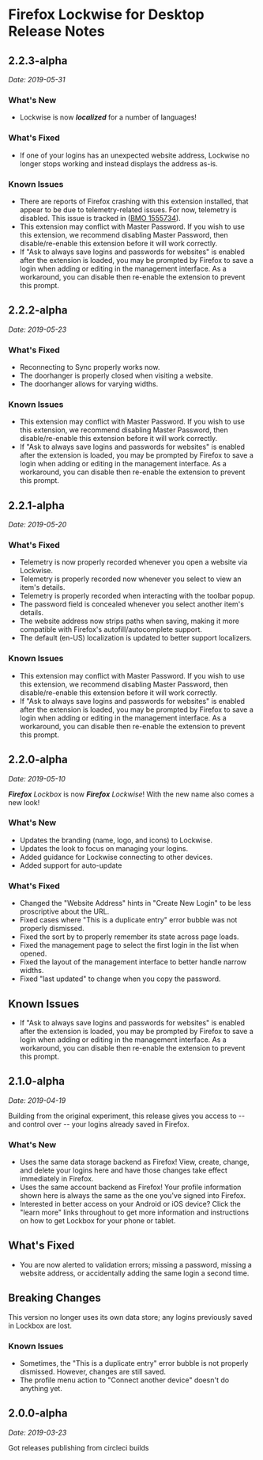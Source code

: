 # Firefox Lockwise for Desktop Release Notes

## 2.2.3-alpha

_Date: 2019-05-31_

### What's New

* Lockwise is now _**localized**_ for a number of languages!

### What's Fixed

* If one of your logins has an unexpected website address, Lockwise no longer stops working and instead displays the address as-is.

### Known Issues

* There are reports of Firefox crashing with this extension installed, that appear to be due to telemetry-related issues.  For now, telemetry is disabled.  This issue is tracked in ([BMO 1555734](https://bugzilla.mozilla.org/show_bug.cgi?id=1555734)).
* This extension may conflict with Master Password.  If you wish to use this extension, we recommend disabling Master Password, then disable/re-enable this extension before it will work correctly.
* If "Ask to always save logins and passwords for websites" is enabled after the extension is loaded, you may be prompted by Firefox to save a login when adding or editing in the management interface.  As a workaround, you can disable then re-enable the extension to prevent this prompt.

## 2.2.2-alpha

_Date: 2019-05-23_

### What's Fixed

* Reconnecting to Sync properly works now.
* The doorhanger is properly closed when visiting a website.
* The doorhanger allows for varying widths.

### Known Issues

* This extension may conflict with Master Password.  If you wish to use this extension, we recommend disabling Master Password, then disable/re-enable this extension before it will work correctly.
* If "Ask to always save logins and passwords for websites" is enabled after the extension is loaded, you may be prompted by Firefox to save a login when adding or editing in the management interface.  As a workaround, you can disable then re-enable the extension to prevent this prompt.

## 2.2.1-alpha

_Date: 2019-05-20_

### What's Fixed

* Telemetry is now properly recorded whenever you open a website via Lockwise.
* Telemetry is properly recorded now whenever you select to view an item's details.
* Telemetry is properly recorded when interacting with the toolbar popup.
* The password field is concealed whenever you select another item's details.
* The website address now strips paths when saving, making it more compatible with Firefox's autofill/autocomplete support.
* The default (en-US) localization is updated to better support localizers.

### Known Issues

* This extension may conflict with Master Password.  If you wish to use this extension, we recommend disabling Master Password, then disable/re-enable this extension before it will work correctly.
* If "Ask to always save logins and passwords for websites" is enabled after the extension is loaded, you may be prompted by Firefox to save a login when adding or editing in the management interface.  As a workaround, you can disable then re-enable the extension to prevent this prompt.

## 2.2.0-alpha

_Date: 2019-05-10_

_**Firefox** Lockbox_ is now _**Firefox** Lockwise_! With the new name also comes a new look!

### What's New

* Updates the branding (name, logo, and icons) to Lockwise.
* Updates the look to focus on managing your logins.
* Added guidance for Lockwise connecting to other devices.
* Added support for auto-update

### What's Fixed

* Changed the "Website Address" hints in "Create New Login" to be less proscriptive about the URL.
* Fixed cases where "This is a duplicate entry" error bubble was not properly dismissed.
* Fixed the sort by to properly remember its state across page loads.
* Fixed the management page to select the first login in the list when opened.
* Fixed the layout of the management interface to better handle narrow widths.
* Fixed "last updated" to change when you copy the password.

## Known Issues

* If "Ask to always save logins and passwords for websites" is enabled after the extension is loaded, you may be prompted by Firefox to save a login when adding or editing in the management interface.  As a workaround, you can disable then re-enable the extension to prevent this prompt.

## 2.1.0-alpha

_Date: 2019-04-19_

Building from the original experiment, this release gives you access to  -- and control over -- your logins already saved in Firefox.

### What's New

* Uses the same data storage backend as Firefox!  View, create, change, and delete your logins here and have those changes take effect immediately in Firefox.
* Uses the same account backend as Firefox!  Your profile information shown here is always the same as the one you've signed into Firefox.
* Interested in better access on your Android or iOS device?  Click the "learn more" links throughout to get more information and instructions on how to get Lockbox for your phone or tablet.

## What's Fixed

* You are now alerted to validation errors; missing a password, missing a website address, or accidentally adding the same login a second time.

## Breaking Changes

This version no longer uses its own data store; any logins previously saved in Lockbox are lost.

### Known Issues

* Sometimes, the "This is a duplicate entry" error bubble is not properly dismissed.  However, changes are still saved.
* The profile menu action to "Connect another device" doesn't do anything yet.

## 2.0.0-alpha

_Date: 2019-03-23_

Got releases publishing from circleci builds
